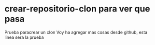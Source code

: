 # crear-repositorio-clon para ver que pasa
Prueba paracrear un clon
Voy ha agregar mas cosas desde github, esta linea sera la prueba

